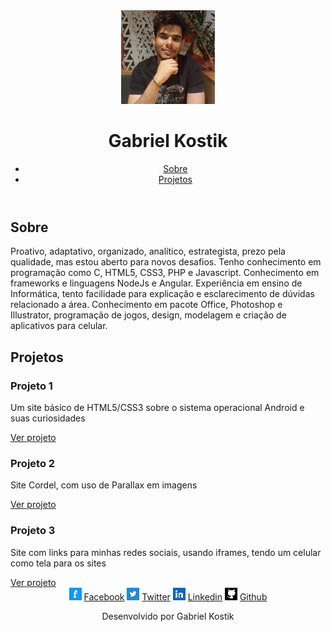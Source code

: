 <html lang="pt-br">
      <head>
        <meta charset="UTF-8">
        <link rel="shorcut icon" href="imagens/favicon.ico">
        <link rel="stylesheet" href="style.css">
        <title>Meu Portfólio</title>
      </head>
      <body>
        <header>
        <img src="imagens/foto_perfil_full.jpg" alt="foto_perfil">
          <h1>Gabriel Kostik</h1>
          <nav>
            <ul>
              <li><a href="#sobre">Sobre</a></li>
              <li><a href="#projetos">Projetos</a></li>
            </ul>
          </nav>
        </header>
        <main>
          <section id="sobre">
            <h2>Sobre</h2>
            <p>Proativo, adaptativo, organizado, analítico, estrategista, prezo pela qualidade, mas estou aberto para novos desafios. Tenho conhecimento em programação como C, HTML5, CSS3, PHP e Javascript. Conhecimento em frameworks e linguagens NodeJs e Angular. Experiência em ensino de Informática, tento facilidade para explicação e esclarecimento de dúvidas relacionado a área. Conhecimento em pacote Office, Photoshop e Illustrator, programação de jogos, design, modelagem e criação de aplicativos para celular.</p>
          </section>
          <section id="projetos" class="projetos">
            <h2>Projetos</h2>
            <div class="projeto">
              <h3>Projeto 1</h3>
              <p>Um site básico de HTML5/CSS3 sobre o sistema operacional Android e suas curiosidades</p>
              <a href="https://kostikgs.github.io/projeto-android/" target="_blank">Ver projeto</a>
            </div>
            <div class="projeto">
              <h3>Projeto 2</h3>
              <p>Site Cordel, com uso de Parallax em imagens</p>
              <a href="https://kostikgs.github.io/html5/modulo3/d012/" target="_blank">Ver projeto</a>
            </div>
            <div class="projetox">
              <h3>Projeto 3</h3>
              <p>Site com links para minhas redes sociais, usando iframes, tendo um celular como tela para os sites</p>
              <a href="https://kostikgs.github.io/projeto-social/" target="_blank">Ver projeto</a>
            </div>
          </section>
        <center>
        <img src="imagens/icone-facebook.png" alt="icone-facebook"> <a href="https://www.facebook.com/gabriel.kostik/" target="_blank" rel="external">Facebook</a>
        <img src="imagens/icone-twitter.png" alt="icone-twitter"> <a href="https://twitter.com/GS_Kostik" target="_blank" rel="external">Twitter</a>
        <img src="imagens/icone-linkedin.png" alt="icone-linkedin"> <a href="https://www.linkedin.com/in/gabriel-kostik-3b539b163/" target="_blank" rel="external">Linkedin</a> 
        <img src="imagens/icone-github.png" alt="icone-github"> <a href="https://github.com/KostikGS" target="_blank" rel="external">Github</a> </center>
        </main>
        <footer>
          <p><center>Desenvolvido por Gabriel Kostik</center></p>
        </footer>
    </body>
</html>